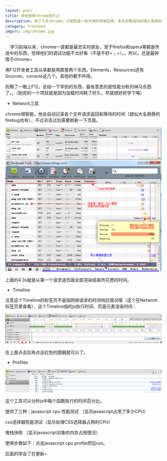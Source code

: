 ```yaml
---
layout: post
title: 学会使用chrome的F12
description: 用了几年chrome，只是知道一些大体的简单应用，本文将教会你前端人常用的调试技能。
category: frontend
imgsrc: img/chrome.jpg
---
```


&nbsp;&nbsp;&nbsp;&nbsp;学习前端以来，chrome一直都是最忠实的朋友，至于firefox和opera等都是传说中的东西，觉得他们的调试功能不太好看（不是不好=；=）。。所以，还是最钟情于chrome~

用F12开发者工具从来都是用那里两个东西，Elements，Resources还有Sources，console这几个。其他的都不咋用。

折腾了一晚上F12，总结一下学到的东西，最有意思的是性能分析的神马东西了。。（刚完的一个项目就是因为加载时间耗了好久，早就想好好学下咯）

+	Network工具

chrome很智能，他会自动记录各个文件请求返回和等待的时间（貌似大名鼎鼎的firebug也有），不过点击过后需要刷新一下页面。

![1](/images/chromef12/1.jpg)
![2](/images/chromef12/2.jpg)

上面的4.3s就是从第一个请求道页面全部渲染结束所花费的时间。

+	Timeline

注意这个Timeline的标签页不是指网络请求的时间响应情况哦（这个在Network标签页里查看），这个Timeline指的js执行时间、页面元素渲染时间：

![3](/images/chromef12/3.jpg)

在上面点击后再点击红色的圆圈就可以了。

+	Profiles

![4](/images/chromef12/4.jpg)


这个工具可以分析js中每个函数执行的时间百分比。

提供了三种：javascript cpu 性能测试 （显示javascript占用了多少CPU）

css选择器性能测试（显示处理CSS选择器占用的CPU）

堆栈快照 （显示javascript对象的内存占用情况）

使用步骤如下：点击javascript cpu profile然后run。


后面的学会了在更新~
